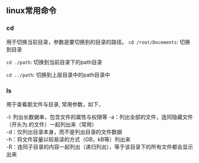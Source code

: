 ## linux常用命令

### cd
用于切换当前目录，参数是要切换到的目录的路径。
`cd /root/Docements`: 切换到目录

`cd ./path`: 切换到当前目录下的path目录

`cd ../path`: 切换到上层目录中的path目录中

### ls
用于查看那文件与目录, 常用参数，如下，

-l: 列出长数据串，包含文件的属性与权限等 
-a：列出全部的文件，连同隐藏文件（开头为.的文件）一起列出来（常用）  
-d：仅列出目录本身，而不是列出目录的文件数据  
-h：将文件容量以较易读的方式（GB，kB等）列出来  
-R：连同子目录的内容一起列出（递归列出），等于该目录下的所有文件都会显示出来  
